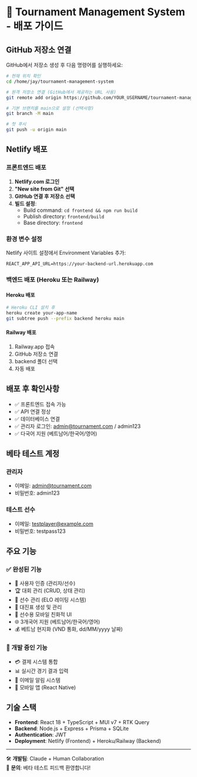 # 🚀 Tournament Management System - 배포 가이드

## GitHub 저장소 연결

GitHub에서 저장소 생성 후 다음 명령어를 실행하세요:

```bash
# 현재 위치 확인
cd /home/jay/tournament-management-system

# 원격 저장소 연결 (GitHub에서 제공하는 URL 사용)
git remote add origin https://github.com/YOUR_USERNAME/tournament-management-system.git

# 기본 브랜치를 main으로 설정 (선택사항)
git branch -M main

# 첫 푸시
git push -u origin main
```

## Netlify 배포

### 프론트엔드 배포

1. **Netlify.com 로그인**
2. **"New site from Git" 선택**
3. **GitHub 연결 후 저장소 선택**
4. **빌드 설정**:
   - Build command: `cd frontend && npm run build`
   - Publish directory: `frontend/build`
   - Base directory: `frontend`

### 환경 변수 설정

Netlify 사이트 설정에서 Environment Variables 추가:

```
REACT_APP_API_URL=https://your-backend-url.herokuapp.com
```

### 백엔드 배포 (Heroku 또는 Railway)

#### Heroku 배포
```bash
# Heroku CLI 설치 후
heroku create your-app-name
git subtree push --prefix backend heroku main
```

#### Railway 배포
1. Railway.app 접속
2. GitHub 저장소 연결
3. backend 폴더 선택
4. 자동 배포

## 배포 후 확인사항

- ✅ 프론트엔드 접속 가능
- ✅ API 연결 정상
- ✅ 데이터베이스 연결
- ✅ 관리자 로그인: admin@tournament.com / admin123
- ✅ 다국어 지원 (베트남어/한국어/영어)

## 베타 테스트 계정

### 관리자
- 이메일: admin@tournament.com
- 비밀번호: admin123

### 테스트 선수
- 이메일: testplayer@example.com  
- 비밀번호: testpass123

## 주요 기능

### ✅ 완성된 기능
- 👤 사용자 인증 (관리자/선수)
- 🏆 대회 관리 (CRUD, 상태 관리)
- 👥 선수 관리 (ELO 레이팅 시스템)
- 🎯 대진표 생성 및 관리
- 📱 선수용 모바일 친화적 UI
- 🌐 3개국어 지원 (베트남어/한국어/영어)
- 💰 베트남 현지화 (VND 통화, dd/MM/yyyy 날짜)

### 🔄 개발 중인 기능
- 💳 결제 시스템 통합
- 📊 실시간 경기 결과 입력
- 📧 이메일 알림 시스템
- 📱 모바일 앱 (React Native)

## 기술 스택

- **Frontend**: React 18 + TypeScript + MUI v7 + RTK Query
- **Backend**: Node.js + Express + Prisma + SQLite
- **Authentication**: JWT
- **Deployment**: Netlify (Frontend) + Heroku/Railway (Backend)

---

🛠️ **개발팀**: Claude + Human Collaboration  
📧 **문의**: 베타 테스트 피드백 환영합니다!